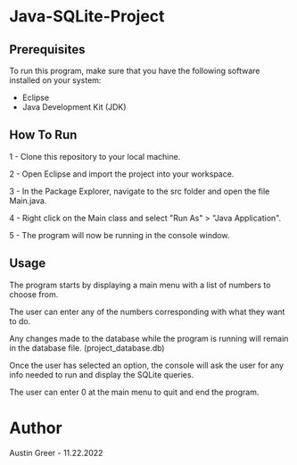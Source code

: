 # Java-SQLite-Project
## Prerequisites
To run this program, make sure that you have the following software installed on your system:

- Eclipse
- Java Development Kit (JDK)

## How To Run

1 - Clone this repository to your local machine.

2 - Open Eclipse and import the project into your workspace.

3 - In the Package Explorer, navigate to the src folder and open the file Main.java.

4 - Right click on the Main class and select "Run As" > "Java Application".

5 - The program will now be running in the console window.

## Usage
The program starts by displaying a main menu with a list of numbers to choose from.

The user can enter any of the numbers corresponding with what they want to do.

Any changes made to the database while the program is running will remain in the database file. (project_database.db)

Once the user has selected an option, the console will ask the user for any info needed to run and display the SQLite queries.

The user can enter 0 at the main menu to quit and end the program.

# Author
Austin Greer - 11.22.2022
